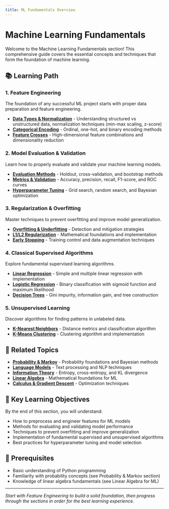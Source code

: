 ```yaml
---
title: ML Fundamentals Overview
---
```


# Machine Learning Fundamentals

Welcome to the Machine Learning Fundamentals section! This comprehensive guide covers the essential concepts and techniques that form the foundation of machine learning.

## 📚 Learning Path

### 1. **Feature Engineering**
The foundation of any successful ML project starts with proper data preparation and feature engineering.

- **[Data Types & Normalization](feature_engineering/data_types_and_normalization.md)** - Understanding structured vs unstructured data, normalization techniques (min-max scaling, z-score)
- **[Categorical Encoding](feature_engineering/categorical_encoding.md)** - Ordinal, one-hot, and binary encoding methods
- **[Feature Crosses](feature_engineering/feature_crosses.md)** - High-dimensional feature combinations and dimensionality reduction

### 2. **Model Evaluation & Validation**
Learn how to properly evaluate and validate your machine learning models.

- **[Evaluation Methods](model_evaluation/evaluation_methods.md)** - Holdout, cross-validation, and bootstrap methods
- **[Metrics & Validation](model_evaluation/metrics_and_validation.md)** - Accuracy, precision, recall, F1-score, and ROC curves
- **[Hyperparameter Tuning](model_evaluation/hyperparameter_tuning.md)** - Grid search, random search, and Bayesian optimization

### 3. **Regularization & Overfitting**
Master techniques to prevent overfitting and improve model generalization.

- **[Overfitting & Underfitting](regularization/overfitting_underfitting.md)** - Detection and mitigation strategies
- **[L1/L2 Regularization](regularization/l1_l2_regularization.md)** - Mathematical foundations and implementation
- **[Early Stopping](regularization/early_stopping.md)** - Training control and data augmentation techniques

### 4. **Classical Supervised Algorithms**
Explore fundamental supervised learning algorithms.

- **[Linear Regression](classical_algorithms/linear_regression.md)** - Simple and multiple linear regression with implementation
- **[Logistic Regression](classical_algorithms/logistic_regression.md)** - Binary classification with sigmoid function and maximum likelihood
- **[Decision Trees](classical_algorithms/decision_trees.md)** - Gini impurity, information gain, and tree construction

### 5. **Unsupervised Learning**
Discover algorithms for finding patterns in unlabeled data.

- **[K-Nearest Neighbors](unsupervised_learning/k_nearest_neighbors.md)** - Distance metrics and classification algorithm
- **[K-Means Clustering](unsupervised_learning/k_means_clustering.md)** - Clustering algorithm and implementation

## 🔗 Related Topics

- **[Probability & Markov](../probability_and_markov/Probability_and_Markov_Overview.md)** - Probability foundations and Bayesian methods
- **[Language Models](../language_model/Ngram_Language_Modeling.md)** - Text processing and NLP techniques
- **[Information Theory](../Information_Theory.md)** - Entropy, cross-entropy, and KL divergence
- **[Linear Algebra](../calculus_and_linear_algebra/Linear_Algebra_for_ML.md)** - Mathematical foundations for ML
- **[Calculus & Gradient Descent](../calculus_and_linear_algebra/Calculus_and_Gradient_Descent.md)** - Optimization techniques

## 🎯 Key Learning Objectives

By the end of this section, you will understand:

- How to preprocess and engineer features for ML models
- Methods for evaluating and validating model performance
- Techniques to prevent overfitting and improve generalization
- Implementation of fundamental supervised and unsupervised algorithms
- Best practices for hyperparameter tuning and model selection

## 📖 Prerequisites

- Basic understanding of Python programming
- Familiarity with probability concepts (see Probability & Markov section)
- Knowledge of linear algebra fundamentals (see Linear Algebra for ML)

---

*Start with Feature Engineering to build a solid foundation, then progress through the sections in order for the best learning experience.*
